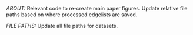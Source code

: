 
*ABOUT:* Relevant code to re-create main paper figures. Update relative file paths based on where processed edgelists are saved.

*FILE PATHS:* Update all file paths for datasets. 
